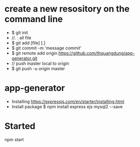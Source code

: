 # create a new resository on the command line
  + $ git init
  + //. : all file
  + $ git add [file] [.]
  + $ git commit -m 'message commit'
  + $ git remote add origin https://github.com/thquangdung/app-generator.git
  + // push master local to origin
  + $ git push -u origin master
  
# app-generator 
- Installing
    https://expressjs.com/en/starter/installing.html
- Install package
  $ npm install express ejs mysql2 --save
# Started
  npm start
